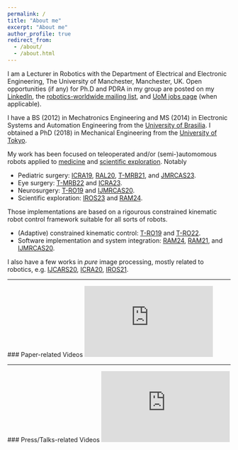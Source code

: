 ```yaml
---
permalink: /
title: "About me"
excerpt: "About me"
author_profile: true
redirect_from: 
  - /about/
  - /about.html
---
```


I am a Lecturer in Robotics with the Department of Electrical and Electronic Engineering, The University of Manchester, Manchester, UK. Open opportunities (if any) for Ph.D and PDRA in my group are posted on my [LinkedIn](www.linkedin.com/in/murilo-marques-marinho-046178252), the [robotics-worldwide mailing list](https://www.lists.kit.edu/sympa/subscribe/robotics-worldwide), and [UoM jobs page](https://www.jobs.manchester.ac.uk/Home/Job) (when applicable).
<!--I am an assistant professor at the Department of Mechanical Engineering, the University of Tokyo, Tokyo, Japan. I am currently a member of the [Harada Laboratory](https://sites.google.com/g.ecc.u-tokyo.ac.jp/cdbim-medical-devices) (formely [Mitsuishi-Harada laboratory](http://www.nml.t.u-tokyo.ac.jp/en/index-e.html)).-->

I have a BS (2012) in Mechatronics Engineering and MS (2014) in Electronic Systems and Automation Engineering from the [University of Brasilia](http://international.unb.br/). I obtained a PhD (2018) in Mechanical Engineering from the [University of Tokyo](https://www.u-tokyo.ac.jp/en/index.html). 

My work has been focused on teleoperated and/or (semi-)automomous robots applied to [medicine](https://www.youtube.com/watch?v=dayuW47PKKc&list=TLGGLlmonU1w7aAyMjA5MjAyMQ) and [scientific exploration](https://aiscienceplatform.github.io). Notably
- Pediatric surgery: [ICRA19](http://doi.org/10.1109/ICRA.2019.8794363), [RAL20](http://doi.org/10.1109/LRA.2019.2963642), [T-MRB21](http://doi.org/https://doi.org/10.1109/TMRB.2021.3049878), and [JMRCAS23](http://doi.org/10.1002/rcs.2476).
- Eye surgery: [T-MRB22](http://doi.org/10.1109/TMRB.2022.3147033) and [ICRA23](http://doi.org/10.1109/ICRA48891.2023.10160795).
- Neurosurgery: [T-RO19](http://doi.org/10.1109/TRO.2019.2920078) and [IJMRCAS20](http://doi.org/10.1002/rcs.2053).
- Scientific exploration: [IROS23](https://arxiv.org/pdf/2303.12265) and [RAM24](https://arxiv.org/abs/2210.11877).


Those implementations are based on a rigourous constrained kinematic robot control framework suitable for all sorts of robots.
- (Adaptive) constrained kinematic control: [T-RO19](http://doi.org/10.1109/TRO.2019.2920078) and [T-RO22](http://doi.org/10.1109/TRO.2022.3181047). 
- Software implementation and system integration: [RAM24](https://arxiv.org/abs/2210.11877), [RAM21](http://doi.org/10.1109/MRA.2020.2997920), and [IJMRCAS20](http://doi.org/10.1002/rcs.2053).

I also have a few works in *pure* image processing, mostly related to robotics, e.g. [IJCARS20](http://doi.org/10.1007/s11548-020-02185-0), [ICRA20](http://doi.org/10.1109/ICRA40945.2020.9196779), [IROS21](http://doi.org/10.1109/IROS51168.2021.9636404).

<hr>
### Paper-related Videos


<iframe width="290" height="160" src="https://www.youtube.com/embed/videoseries?list=PLfnnpBCwI_l8DMpm5Q5t8gjXYFoM_tOlz" title="YouTube video player" frameborder="0" allow="accelerometer; autoplay; clipboard-write; encrypted-media; gyroscope; picture-in-picture" allowfullscreen></iframe>

<hr>
### Press/Talks-related Videos


<iframe width="290" height="160" src="https://www.youtube.com/embed/videoseries?list=PLfnnpBCwI_l_sDiffl5hRHH8rmvGs8aH0" title="Press/Talks" frameborder="0" allow="accelerometer; autoplay; clipboard-write; encrypted-media; gyroscope; picture-in-picture" allowfullscreen></iframe>

